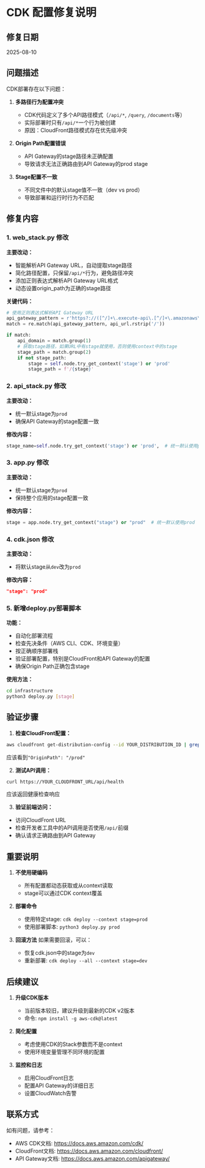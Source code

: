 # CDK 配置修复说明

## 修复日期
2025-08-10

## 问题描述

CDK部署存在以下问题：

1. **多路径行为配置冲突**
   - CDK代码定义了多个API路径模式（`/api/*`, `/query`, `/documents`等）
   - 实际部署时只有`/api/*`一个行为被创建
   - 原因：CloudFront路径模式存在优先级冲突

2. **Origin Path配置错误**
   - API Gateway的stage路径未正确配置
   - 导致请求无法正确路由到API Gateway的prod stage

3. **Stage配置不一致**
   - 不同文件中的默认stage值不一致（dev vs prod）
   - 导致部署和运行时行为不匹配

## 修复内容

### 1. web_stack.py 修改

**主要改动：**
- 智能解析API Gateway URL，自动提取stage路径
- 简化路径配置，只保留`/api/*`行为，避免路径冲突
- 添加正则表达式解析API Gateway URL格式
- 动态设置origin_path为正确的stage路径

**关键代码：**
```python
# 使用正则表达式解析API Gateway URL
api_gateway_pattern = r'https?://([^/]+\.execute-api\.[^/]+\.amazonaws\.com)/?(.*)'
match = re.match(api_gateway_pattern, api_url.rstrip('/'))

if match:
    api_domain = match.group(1)
    # 获取stage路径，如果URL中有stage就使用，否则使用context中的stage
    stage_path = match.group(2)
    if not stage_path:
        stage = self.node.try_get_context('stage') or 'prod'
        stage_path = f'/{stage}'
```

### 2. api_stack.py 修改

**主要改动：**
- 统一默认stage为`prod`
- 确保API Gateway的stage配置一致

**修改内容：**
```python
stage_name=self.node.try_get_context('stage') or 'prod',  # 统一默认使用prod
```

### 3. app.py 修改

**主要改动：**
- 统一默认stage为`prod`
- 保持整个应用的stage配置一致

**修改内容：**
```python
stage = app.node.try_get_context("stage") or "prod"  # 统一默认使用prod
```

### 4. cdk.json 修改

**主要改动：**
- 将默认stage从`dev`改为`prod`

**修改内容：**
```json
"stage": "prod"
```

### 5. 新增deploy.py部署脚本

**功能：**
- 自动化部署流程
- 检查先决条件（AWS CLI、CDK、环境变量）
- 按正确顺序部署栈
- 验证部署配置，特别是CloudFront和API Gateway的配置
- 确保Origin Path正确包含stage

**使用方法：**
```bash
cd infrastructure
python3 deploy.py [stage]
```

## 验证步骤

1. **检查CloudFront配置：**
```bash
aws cloudfront get-distribution-config --id YOUR_DISTRIBUTION_ID | grep -A 5 "OriginPath"
```
应该看到`"OriginPath": "/prod"`

2. **测试API调用：**
```bash
curl https://YOUR_CLOUDFRONT_URL/api/health
```
应该返回健康检查响应

3. **验证前端访问：**
- 访问CloudFront URL
- 检查开发者工具中的API调用是否使用`/api/`前缀
- 确认请求正确路由到API Gateway

## 重要说明

1. **不使用硬编码**
   - 所有配置都动态获取或从context读取
   - stage可以通过CDK context覆盖

2. **部署命令**
   - 使用特定stage: `cdk deploy --context stage=prod`
   - 使用部署脚本: `python3 deploy.py prod`

3. **回滚方法**
   如果需要回滚，可以：
   - 恢复cdk.json中的stage为`dev`
   - 重新部署: `cdk deploy --all --context stage=dev`

## 后续建议

1. **升级CDK版本**
   - 当前版本较旧，建议升级到最新的CDK v2版本
   - 命令: `npm install -g aws-cdk@latest`

2. **简化配置**
   - 考虑使用CDK的Stack参数而不是context
   - 使用环境变量管理不同环境的配置

3. **监控和日志**
   - 启用CloudFront日志
   - 配置API Gateway的详细日志
   - 设置CloudWatch告警

## 联系方式

如有问题，请参考：
- AWS CDK文档: https://docs.aws.amazon.com/cdk/
- CloudFront文档: https://docs.aws.amazon.com/cloudfront/
- API Gateway文档: https://docs.aws.amazon.com/apigateway/